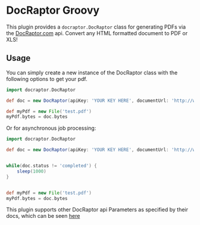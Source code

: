 # DocRaptor Groovy

This plugin provides a `docraptor.DocRaptor` class for generating PDFs via the [DocRaptor.com](http://www.docraptor.com) api.
Convert any HTML formatted document to PDF or XLS!

## Usage

You can simply create a new instance of the DocRaptor class with the following options to get your pdf.

```groovy
import docraptor.DocRaptor

def doc = new DocRaptor(apiKey: 'YOUR KEY HERE', documentUrl: 'http://www.example.org/mypage.html', strict:false, documentType: 'pdf')

def myPdf = new File('test.pdf')
myPdf.bytes = doc.bytes
```

Or for asynchronous job processing: 


```groovy
import docraptor.DocRaptor

def doc = new DocRaptor(apiKey: 'YOUR KEY HERE', documentUrl: 'http://www.example.org/mypage.html', strict:false, documentType: 'pdf', async: true)


while(doc.status != 'completed') {
	sleep(1000)
}


def myPdf = new File('test.pdf')
myPdf.bytes = doc.bytes	

```

This plugin supports other DocRaptor api Parameters as specified by their docs, which can be seen [here](https://docraptor.com/documentation)